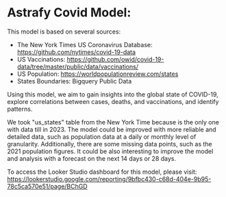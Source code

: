 # Astrafy Covid Model:

This model is based on several sources:
- The New York Times US Coronavirus Database: https://github.com/nytimes/covid-19-data
- US Vaccinations: https://github.com/owid/covid-19-data/tree/master/public/data/vaccinations/
- US Population: https://worldpopulationreview.com/states
- States Boundaries: Bigquery Public Data

Using this model, we aim to gain insights into the global state of COVID-19, explore correlations between cases, deaths, and vaccinations, and identify patterns.

We took "us_states" table from the New York Time because is the only one with data till in 2023.
The model could be improved with more reliable and detailed data, such as population data at a daily or monthly level of granularity. 
Additionally, there are some missing data points, such as the 2021 population figures.
It could be also interesting to improve the model and analysis with a forecast on the next 14 days or 28 days.

To access the Looker Studio dashboard for this model, please visit: https://lookerstudio.google.com/reporting/9bfbc430-c68d-404e-9b95-78c5ca570e51/page/BChGD